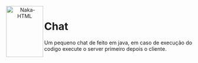<div align="center">
  <img align="left" alt="Naka-HTML" height="140" width="100" src="https://cdn.jsdelivr.net/gh/devicons/devicon/icons/java/java-original-wordmark.svg">
</div>

# Chat
Um pequeno chat de feito em java, em caso de execução do codigo execute o server primeiro depois o cliente.
